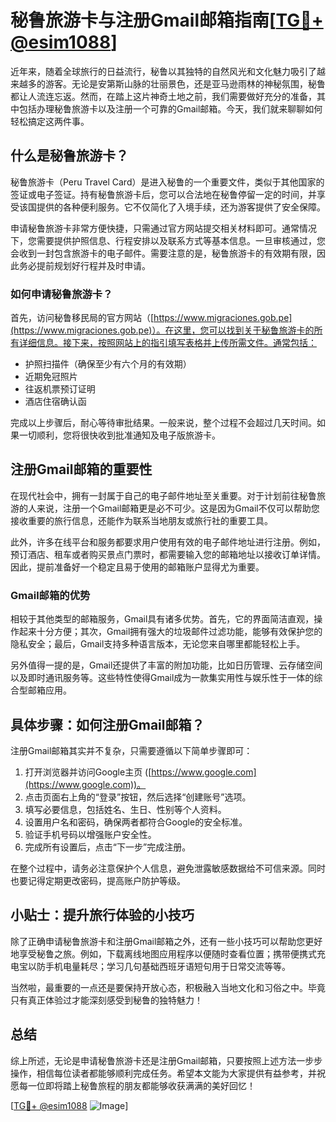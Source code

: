 # 秘鲁旅游卡与注册Gmail邮箱指南[[TG💪+ @esim1088](https://t.me/s/esim1088)]

近年来，随着全球旅行的日益流行，秘鲁以其独特的自然风光和文化魅力吸引了越来越多的游客。无论是安第斯山脉的壮丽景色，还是亚马逊雨林的神秘氛围，秘鲁都让人流连忘返。然而，在踏上这片神奇土地之前，我们需要做好充分的准备，其中包括办理秘鲁旅游卡以及注册一个可靠的Gmail邮箱。今天，我们就来聊聊如何轻松搞定这两件事。

## 什么是秘鲁旅游卡？

秘鲁旅游卡（Peru Travel Card）是进入秘鲁的一个重要文件，类似于其他国家的签证或电子签证。持有秘鲁旅游卡后，您可以合法地在秘鲁停留一定的时间，并享受该国提供的各种便利服务。它不仅简化了入境手续，还为游客提供了安全保障。

申请秘鲁旅游卡非常方便快捷，只需通过官方网站提交相关材料即可。通常情况下，您需要提供护照信息、行程安排以及联系方式等基本信息。一旦审核通过，您会收到一封包含旅游卡的电子邮件。需要注意的是，秘鲁旅游卡的有效期有限，因此务必提前规划好行程并及时申请。

### 如何申请秘鲁旅游卡？

首先，访问秘鲁移民局的官方网站（[https://www.migraciones.gob.pe](https://www.migraciones.gob.pe)）。在这里，您可以找到关于秘鲁旅游卡的所有详细信息。接下来，按照网站上的指引填写表格并上传所需文件。通常包括：

- 护照扫描件（确保至少有六个月的有效期）
- 近期免冠照片
- 往返机票预订证明
- 酒店住宿确认函

完成以上步骤后，耐心等待审批结果。一般来说，整个过程不会超过几天时间。如果一切顺利，您将很快收到批准通知及电子版旅游卡。

## 注册Gmail邮箱的重要性

在现代社会中，拥有一封属于自己的电子邮件地址至关重要。对于计划前往秘鲁旅游的人来说，注册一个Gmail邮箱更是必不可少。这是因为Gmail不仅可以帮助您接收重要的旅行信息，还能作为联系当地朋友或旅行社的重要工具。

此外，许多在线平台和服务都要求用户使用有效的电子邮件地址进行注册。例如，预订酒店、租车或者购买景点门票时，都需要输入您的邮箱地址以接收订单详情。因此，提前准备好一个稳定且易于使用的邮箱账户显得尤为重要。

### Gmail邮箱的优势

相较于其他类型的邮箱服务，Gmail具有诸多优势。首先，它的界面简洁直观，操作起来十分方便；其次，Gmail拥有强大的垃圾邮件过滤功能，能够有效保护您的隐私安全；最后，Gmail支持多种语言版本，无论您来自哪里都能轻松上手。

另外值得一提的是，Gmail还提供了丰富的附加功能，比如日历管理、云存储空间以及即时通讯服务等。这些特性使得Gmail成为一款集实用性与娱乐性于一体的综合型邮箱应用。

## 具体步骤：如何注册Gmail邮箱？

注册Gmail邮箱其实并不复杂，只需要遵循以下简单步骤即可：

1. 打开浏览器并访问Google主页 ([https://www.google.com](https://www.google.com))。
2. 点击页面右上角的“登录”按钮，然后选择“创建账号”选项。
3. 填写必要信息，包括姓名、生日、性别等个人资料。
4. 设置用户名和密码，确保两者都符合Google的安全标准。
5. 验证手机号码以增强账户安全性。
6. 完成所有设置后，点击“下一步”完成注册。

在整个过程中，请务必注意保护个人信息，避免泄露敏感数据给不可信来源。同时也要记得定期更改密码，提高账户防护等级。

## 小贴士：提升旅行体验的小技巧

除了正确申请秘鲁旅游卡和注册Gmail邮箱之外，还有一些小技巧可以帮助您更好地享受秘鲁之旅。例如，下载离线地图应用程序以便随时查看位置；携带便携式充电宝以防手机电量耗尽；学习几句基础西班牙语短句用于日常交流等等。

当然啦，最重要的一点还是要保持开放心态，积极融入当地文化和习俗之中。毕竟只有真正体验过才能深刻感受到秘鲁的独特魅力！

## 总结

综上所述，无论是申请秘鲁旅游卡还是注册Gmail邮箱，只要按照上述方法一步步操作，相信每位读者都能够顺利完成任务。希望本文能为大家提供有益参考，并祝愿每一位即将踏上秘鲁旅程的朋友都能够收获满满的美好回忆！

[[TG💪+ @esim1088](https://t.me/s/esim1088) ![Image](https://i.postimg.cc/4NQfJmqS/Snipaste-2025-05-13-00-14-12.png)]
